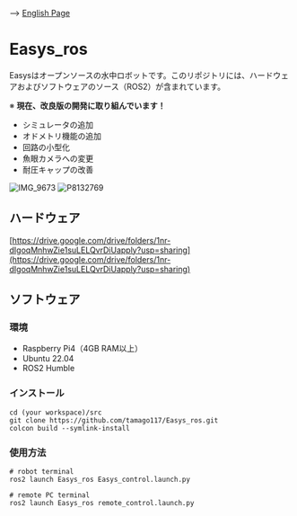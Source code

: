 --> [English Page](https://tamago117.github.io/Easys_ros/index.html)
# Easys_ros
Easysはオープンソースの水中ロボットです。このリポジトリには、ハードウェアおよびソフトウェアのソース（ROS2）が含まれています。

※ **現在、改良版の開発に取り組んでいます！**

- シミュレータの追加
- オドメトリ機能の追加
- 回路の小型化
- 魚眼カメラへの変更
- 耐圧キャップの改善

![IMG_9673](https://github.com/tamago117/Easys_ros/assets/38370926/150ee971-6230-4fc3-9c5f-c7301954f7d2)
![P8132769](https://github.com/tamago117/Easys_ros/assets/38370926/9c8923b8-014f-4e5c-a402-4565e1488479)

## ハードウェア
[https://drive.google.com/drive/folders/1nr-dIgoqMnhwZie1suLELQvrDiUapply?usp=sharing](https://drive.google.com/drive/folders/1nr-dIgoqMnhwZie1suLELQvrDiUapply?usp=sharing)

## ソフトウェア
### 環境
- Raspberry Pi4（4GB RAM以上）
- Ubuntu 22.04
- ROS2 Humble

### インストール
```
cd (your workspace)/src
git clone https://github.com/tamago117/Easys_ros.git
colcon build --symlink-install
```

### 使用方法

```
# robot terminal
ros2 launch Easys_ros Easys_control.launch.py
```
```
# remote PC terminal
ros2 launch Easys_ros remote_control.launch.py
```